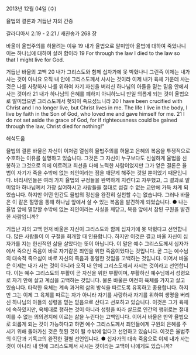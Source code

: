 2013년 12월 04일 (수)

율법의 결론과 거듭난 자의 간증



갈라디아서 2:19 - 2:21 / 새찬송가 268 장


바울이 율법주의를 허물려는 이유
19 내가 율법으로 말미암아 율법에 대하여 죽었나니 이는 하나님에 대하여 살려 함이라
19 For through the law I died to the law so that I might live for God.

거듭난 바울의 고백
20 내가 그리스도와 함께 십자가에 못 박혔나니 그런즉 이제는 내가 사는 것이 아니요 오직 내 안에 그리스도께서 사시는 것이라 이제 내가 육체 가운데 사는 것은 나를 사랑하사 나를 위하여 자기 자신을 버리신 하나님의 아들을 믿는 믿음 안에서 사는 것이라 21 내가 하나님의 은혜를 폐하지 아니하노니 만일 의롭게 되는 것이 율법으로 말미암으면 그리스도께서 헛되이 죽으셨느니라
20 I have been crucified with Christ and I no longer live, but Christ lives in me. The life I live in the body, I live by faith in the Son of God, who loved me and gave himself for me. 21 I do not set aside the grace of God, for if righteousness could be gained through the law, Christ died for nothing!"

해석도움





율법의 결론
바울은 자신이 이처럼 열심히 율법주의를 허물고 은혜의 복음을 투쟁적으로 수호하는 이유를 설명하고 있습니다. 그것은 그 자신이 누구보다도 신실하게 율법을 신봉하고 그것으로 의에 이르려고 최선을 다해 노력한 사람이었지만 그가 얻은 결론은 율법이 자기가 죽을 수밖에 없는 죄인이라는 점을 깨닫게 해주는 것일 뿐이었기 때문입니다. 바리새인들은 여러 가지 율법의 규정들을 완벽하게 지킨다고 자부했고, 그 결과로 말미암아 하나님께서 가장 싫어하시고 사람들을 절대로 섬길 수 없는 교만에 가득 차게 되었습니다. 하지만 어떤 인간도 율법의 정신을 완전히 실천할 수는 없습니다. 그러나 바울은 이 같은 절망을 통해 하나님 앞에서 살 수 있는 복음을 발견하게 되었습니다.
● 나는 율법 앞에 멸망할 수밖에 없는 죄인이라는 사실을 깨닫고, 복음 앞에서 참된 구원을 발견한 사람입니까?

거듭난 자의 고백
먼저 바울은 자신이 그리스도와 함께 십자가에 못 박혔다고 선언합니다. 많은 사람들이 이 구절을 회개할 때 인용합니다. 하지만 이것은 결코 바울 자신이 십자가를 지는 헌신적인 삶을 살았다는 뜻이 아닙니다. 이 말은 예수 그리스도께서 십자가에서 죽으신 죽음이 바로 자기같은 죄인을 위한 죽음이었다는 것입니다. 곧 그는 예수님의 대속적 죽으심이 바로 자신의 죽음과 동일한 것임을 고백하는 것입니다. 이어서 바울은 이제는 내가 사는 것이 아니라 오직 내 안에 그리스도께서 사시는 것이라고 선언합니다. 이는 예수 그리스도의 부활이 곧 자신을 위한 부활이며, 부활하신 예수님께서 성령으로 자기 안에 살고 계심을 고백하는 것입니다. 물론 바울은 여전히 육체를 가지고 살고 있습니다. 타락한 육체는 계속 과거의 삶의 방식을 따르도록 유혹하고 종용합니다. 하지만 그는 이제 그 육체를 따르는 자가 아니라 자기를 사랑하사 자기를 위하여 생명을 버리신 하나님의 아들의 성령을 믿는 믿음으로 산다고 선포하고 있습니다. 이것은 그가 육체에 속하였지만, 육체대로 행하는 것이 아니라 성령을 따라 살므로 인간의 행위로는 절대 이를 수 없는 의의경지에 이르는 삶을 누린다는 고백입니다. 이어서 바울은 만약 율법으로 의롭게 되는 것이 가능하다고 하면 예수 그리스도께서 죄인들에게 구원의 은혜를 주시기 위해 돌아가신 것은 헛된 것이 될 수밖에 없다고 선언하고 있습니다. 이것은 율법주의 이단과 기독교의 완전한 결별 선언입니다.
● 십자가의 대속 죽음으로 이제 내가 사는 것이 아니라 내 안에 그리스도께서 사시는 것이라는 고백이 나에게도 있습니까?